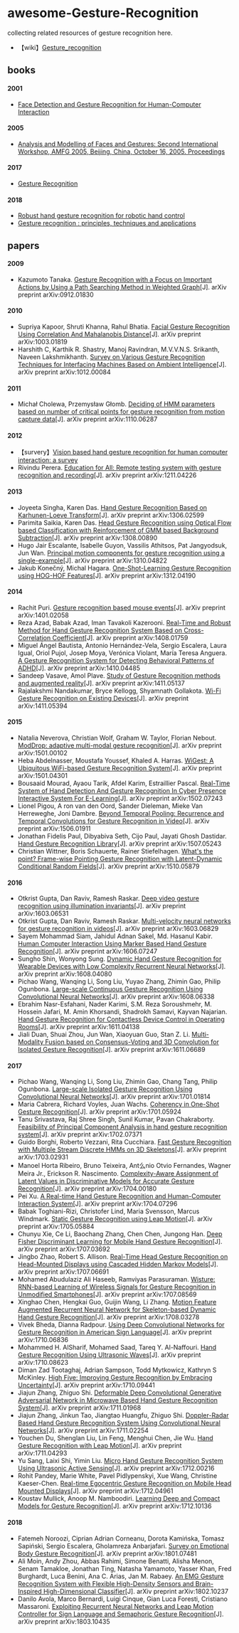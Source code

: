 # awesome-Gesture-Recognition

collecting related resources of gesture recognition here.

- 【wiki】[Gesture_recognition](https://en.wikipedia.org/wiki/Gesture_recognition)

## books

#### 2001
- [Face Detection and Gesture Recognition for Human-Computer Interaction](http://gen.lib.rus.ec/book/index.php?md5=E1ABFE65BA1D8740A610FB1E14D74C50)
#### 2005
- [Analysis and Modelling of Faces and Gestures: Second International Workshop, AMFG 2005, Beijing, China, October 16, 2005. Proceedings](http://gen.lib.rus.ec/book/index.php?md5=40E17BEC2EE98A25A51802FB42B47752)
#### 2017
- [Gesture Recognition](http://gen.lib.rus.ec/book/index.php?md5=55ECF03504C5E0EB1D5C0BBBA860AD37)
#### 2018
- [	Robust hand gesture recognition for robotic hand control](http://gen.lib.rus.ec/book/index.php?md5=08BF4EBB10A3BD6B442BAF7F96903930)
- [	Gesture recognition : principles, techniques and applications](http://gen.lib.rus.ec/book/index.php?md5=477739F41797033018FA20ED603EB5F0)

## papers

#### 2009
- Kazumoto Tanaka. [Gesture Recognition with a Focus on Important Actions by Using a Path  Searching Method in Weighted Graph](https://arxiv.org/abs/0912.01830)[J]. arXiv preprint arXiv:0912.01830

#### 2010
- Supriya Kapoor, Shruti Khanna, Rahul Bhatia. [Facial Gesture Recognition Using Correlation And Mahalanobis Distance](https://arxiv.org/abs/1003.01819)[J]. arXiv preprint arXiv:1003.01819
- Harshith C, Karthik R. Shastry, Manoj Ravindran, M.V.V.N.S. Srikanth, Naveen Lakshmikhanth. [Survey on Various Gesture Recognition Techniques for Interfacing  Machines Based on Ambient Intelligence](https://arxiv.org/abs/1012.00084)[J]. arXiv preprint arXiv:1012.00084

#### 2011
- Michał Cholewa, Przemysław Głomb. [Deciding of HMM parameters based on number of critical points for  gesture recognition from motion capture data](https://arxiv.org/abs/1110.06287)[J]. arXiv preprint arXiv:1110.06287

#### 2012
- 【survery】[Vision based hand gesture recognition for human computer interaction: a survey](http://cgvr.informatik.uni-bremen.de/teaching/studentprojects/nui4cars/wp-content/uploads/2013/06/survey_Agrawal_AI2012_handRecod.pdf)
- Rivindu Perera. [Education for All: Remote testing system with gesture recognition and  recording](https://arxiv.org/abs/1211.04226)[J]. arXiv preprint arXiv:1211.04226

#### 2013
- Joyeeta Singha, Karen Das. [Hand Gesture Recognition Based on Karhunen-Loeve Transform](https://arxiv.org/abs/1306.02599)[J]. arXiv preprint arXiv:1306.02599
- Parimita Saikia, Karen Das. [Head Gesture Recognition using Optical Flow based Classification with  Reinforcement of GMM based Background Subtraction](https://arxiv.org/abs/1308.00890)[J]. arXiv preprint arXiv:1308.00890
- Hugo Jair Escalante, Isabelle Guyon, Vassilis Athitsos, Pat Jangyodsuk, Jun Wan. [Principal motion components for gesture recognition using a  single-example](https://arxiv.org/abs/1310.04822)[J]. arXiv preprint arXiv:1310.04822
- Jakub Konečný, Michal Hagara. [One-Shot-Learning Gesture Recognition using HOG-HOF Features](https://arxiv.org/abs/1312.04190)[J]. arXiv preprint arXiv:1312.04190

#### 2014
- Rachit Puri. [Gesture recognition based mouse events](https://arxiv.org/abs/1401.02058)[J]. arXiv preprint arXiv:1401.02058
- Reza Azad, Babak Azad, Iman Tavakoli Kazerooni. [Real-Time and Robust Method for Hand Gesture Recognition System Based on  Cross-Correlation Coefficient](https://arxiv.org/abs/1408.01759)[J]. arXiv preprint arXiv:1408.01759
- Miguel Ángel Bautista, Antonio Hernández-Vela, Sergio Escalera, Laura Igual, Oriol Pujol, Josep Moya, Verónica Violant, María Teresa Anguera. [A Gesture Recognition System for Detecting Behavioral Patterns of ADHD](https://arxiv.org/abs/1410.04485)[J]. arXiv preprint arXiv:1410.04485
- Sandeep Vasave, Amol Plave. [Study of Gesture Recognition methods and augmented reality](https://arxiv.org/abs/1411.05137)[J]. arXiv preprint arXiv:1411.05137
- Rajalakshmi Nandakumar, Bryce Kellogg, Shyamnath Gollakota. [Wi-Fi Gesture Recognition on Existing Devices](https://arxiv.org/abs/1411.05394)[J]. arXiv preprint arXiv:1411.05394

#### 2015
- Natalia Neverova, Christian Wolf, Graham W. Taylor, Florian Nebout. [ModDrop: adaptive multi-modal gesture recognition](https://arxiv.org/abs/1501.00102)[J]. arXiv preprint arXiv:1501.00102
- Heba Abdelnasser, Moustafa Youssef, Khaled A. Harras. [WiGest: A Ubiquitous WiFi-based Gesture Recognition System](https://arxiv.org/abs/1501.04301)[J]. arXiv preprint arXiv:1501.04301
- Bousaaid Mourad, Ayaou Tarik, Afdel Karim, Estraillier Pascal. [Real-Time System of Hand Detection And Gesture Recognition In Cyber  Presence Interactive System For E-Learning](https://arxiv.org/abs/1502.07243)[J]. arXiv preprint arXiv:1502.07243
- Lionel Pigou, A ron van den Oord, Sander Dieleman, Mieke Van Herreweghe, Joni Dambre. [Beyond Temporal Pooling: Recurrence and Temporal Convolutions for  Gesture Recognition in Video](https://arxiv.org/abs/1506.01911)[J]. arXiv preprint arXiv:1506.01911
- Jonathan Fidelis Paul, Dibyabiva Seth, Cijo Paul, Jayati Ghosh Dastidar. [Hand Gesture Recognition Library](https://arxiv.org/abs/1507.05243)[J]. arXiv preprint arXiv:1507.05243
- Christian Wittner, Boris Schauerte, Rainer Stiefelhagen. [What's the point? Frame-wise Pointing Gesture Recognition with  Latent-Dynamic Conditional Random Fields](https://arxiv.org/abs/1510.05879)[J]. arXiv preprint arXiv:1510.05879

#### 2016
- Otkrist Gupta, Dan Raviv, Ramesh Raskar. [Deep video gesture recognition using illumination invariants](https://arxiv.org/abs/1603.06531)[J]. arXiv preprint arXiv:1603.06531
- Otkrist Gupta, Dan Raviv, Ramesh Raskar. [Multi-velocity neural networks for gesture recognition in videos](https://arxiv.org/abs/1603.06829)[J]. arXiv preprint arXiv:1603.06829
- Sayem Mohammad Siam, Jahidul Adnan Sakel, Md. Hasanul Kabir. [Human Computer Interaction Using Marker Based Hand Gesture Recognition](https://arxiv.org/abs/1606.07247)[J]. arXiv preprint arXiv:1606.07247
- Sungho Shin, Wonyong Sung. [Dynamic Hand Gesture Recognition for Wearable Devices with Low  Complexity Recurrent Neural Networks](https://arxiv.org/abs/1608.04080)[J]. arXiv preprint arXiv:1608.04080
- Pichao Wang, Wanqing Li, Song Liu, Yuyao Zhang, Zhimin Gao, Philip Ogunbona. [Large-scale Continuous Gesture Recognition Using Convolutional Neural  Networks](https://arxiv.org/abs/1608.06338)[J]. arXiv preprint arXiv:1608.06338
- Ebrahim Nasr-Esfahani, Nader Karimi, S.M. Reza Soroushmehr, M. Hossein Jafari, M. Amin Khorsandi, Shadrokh Samavi, Kayvan Najarian. [Hand Gesture Recognition for Contactless Device Control in Operating  Rooms](https://arxiv.org/abs/1611.04138)[J]. arXiv preprint arXiv:1611.04138
- Jiali Duan, Shuai Zhou, Jun Wan, Xiaoyuan Guo, Stan Z. Li. [Multi-Modality Fusion based on Consensus-Voting and 3D Convolution for  Isolated Gesture Recognition](https://arxiv.org/abs/1611.06689)[J]. arXiv preprint arXiv:1611.06689

#### 2017
- Pichao Wang, Wanqing Li, Song Liu, Zhimin Gao, Chang Tang, Philip Ogunbona. [Large-scale Isolated Gesture Recognition Using Convolutional Neural  Networks](https://arxiv.org/abs/1701.01814)[J]. arXiv preprint arXiv:1701.01814
- Maria Cabrera, Richard Voyles, Juan Wachs. [Coherency in One-Shot Gesture Recognition](https://arxiv.org/abs/1701.05924)[J]. arXiv preprint arXiv:1701.05924
- Tanu Srivastava, Raj Shree Singh, Sunil Kumar, Pavan Chakraborty. [Feasibility of Principal Component Analysis in hand gesture recognition  system](https://arxiv.org/abs/1702.07371)[J]. arXiv preprint arXiv:1702.07371
- Guido Borghi, Roberto Vezzani, Rita Cucchiara. [Fast Gesture Recognition with Multiple Stream Discrete HMMs on 3D  Skeletons](https://arxiv.org/abs/1703.02931)[J]. arXiv preprint arXiv:1703.02931
- Manoel Horta Ribeiro, Bruno Teixeira, Ant么nio Otvio Fernandes, Wagner Meira Jr., Erickson R. Nascimento. [Complexity-Aware Assignment of Latent Values in Discriminative Models  for Accurate Gesture Recognition](https://arxiv.org/abs/1704.00180)[J]. arXiv preprint arXiv:1704.00180
- Pei Xu. [A Real-time Hand Gesture Recognition and Human-Computer Interaction  System](https://arxiv.org/abs/1704.07296)[J]. arXiv preprint arXiv:1704.07296
- Babak Toghiani-Rizi, Christofer Lind, Maria Svensson, Marcus Windmark. [Static Gesture Recognition using Leap Motion](https://arxiv.org/abs/1705.05884)[J]. arXiv preprint arXiv:1705.05884
- Chunyu Xie, Ce Li, Baochang Zhang, Chen Chen, Jungong Han. [Deep Fisher Discriminant Learning for Mobile Hand Gesture Recognition](https://arxiv.org/abs/1707.03692)[J]. arXiv preprint arXiv:1707.03692
- Jingbo Zhao, Robert S. Allison. [Real-Time Head Gesture Recognition on Head-Mounted Displays using  Cascaded Hidden Markov Models](https://arxiv.org/abs/1707.06691)[J]. arXiv preprint arXiv:1707.06691
- Mohamed Abudulaziz Ali Haseeb, Ramviyas Parasuraman. [Wisture: RNN-based Learning of Wireless Signals for Gesture Recognition  in Unmodified Smartphones](https://arxiv.org/abs/1707.08569)[J]. arXiv preprint arXiv:1707.08569
- Xinghao Chen, Hengkai Guo, Guijin Wang, Li Zhang. [Motion Feature Augmented Recurrent Neural Network for Skeleton-based  Dynamic Hand Gesture Recognition](https://arxiv.org/abs/1708.03278)[J]. arXiv preprint arXiv:1708.03278
- Vivek Bheda, Dianna Radpour. [Using Deep Convolutional Networks for Gesture Recognition in American  Sign Language](https://arxiv.org/abs/1710.06836)[J]. arXiv preprint arXiv:1710.06836
- Mohammed H. AlSharif, Mohamed Saad, Tareq Y. Al-Naffouri. [Hand Gesture Recognition Using Ultrasonic Waves](https://arxiv.org/abs/1710.08623)[J]. arXiv preprint arXiv:1710.08623
- Diman Zad Tootaghaj, Adrian Sampson, Todd Mytkowicz, Kathryn S McKinley. [High Five: Improving Gesture Recognition by Embracing Uncertainty](https://arxiv.org/abs/1710.09441)[J]. arXiv preprint arXiv:1710.09441
- Jiajun Zhang, Zhiguo Shi. [Deformable Deep Convolutional Generative Adversarial Network in  Microwave Based Hand Gesture Recognition System](https://arxiv.org/abs/1711.01968)[J]. arXiv preprint arXiv:1711.01968
- Jiajun Zhang, Jinkun Tao, Jiangtao Huangfu, Zhiguo Shi. [Doppler-Radar Based Hand Gesture Recognition System Using Convolutional  Neural Networks](https://arxiv.org/abs/1711.02254)[J]. arXiv preprint arXiv:1711.02254
- Youchen Du, Shenglan Liu, Lin Feng, Menghui Chen, Jie Wu. [Hand Gesture Recognition with Leap Motion](https://arxiv.org/abs/1711.04293)[J]. arXiv preprint arXiv:1711.04293
- Yu Sang, Laixi Shi, Yimin Liu. [Micro Hand Gesture Recognition System Using Ultrasonic Active Sensing](https://arxiv.org/abs/1712.00216)[J]. arXiv preprint arXiv:1712.00216
- Rohit Pandey, Marie White, Pavel Pidlypenskyi, Xue Wang, Christine Kaeser-Chen. [Real-time Egocentric Gesture Recognition on Mobile Head Mounted Displays](https://arxiv.org/abs/1712.04961)[J]. arXiv preprint arXiv:1712.04961
- Koustav Mullick, Anoop M. Namboodiri. [Learning Deep and Compact Models for Gesture Recognition](https://arxiv.org/abs/1712.10136)[J]. arXiv preprint arXiv:1712.10136

#### 2018
- Fatemeh Noroozi, Ciprian Adrian Corneanu, Dorota Kamińska, Tomasz Sapiński, Sergio Escalera, Gholamreza Anbarjafari. [Survey on Emotional Body Gesture Recognition](https://arxiv.org/abs/1801.07481)[J]. arXiv preprint arXiv:1801.07481
- Ali Moin, Andy Zhou, Abbas Rahimi, Simone Benatti, Alisha Menon, Senam Tamakloe, Jonathan Ting, Natasha Yamamoto, Yasser Khan, Fred Burghardt, Luca Benini, Ana C. Arias, Jan M. Rabaey. [An EMG Gesture Recognition System with Flexible High-Density Sensors and  Brain-Inspired High-Dimensional Classifier](https://arxiv.org/abs/1802.10237)[J]. arXiv preprint arXiv:1802.10237
- Danilo Avola, Marco Bernardi, Luigi Cinque, Gian Luca Foresti, Cristiano Massaroni. [Exploiting Recurrent Neural Networks and Leap Motion Controller for Sign  Language and Semaphoric Gesture Recognition](https://arxiv.org/abs/1803.10435)[J]. arXiv preprint arXiv:1803.10435




